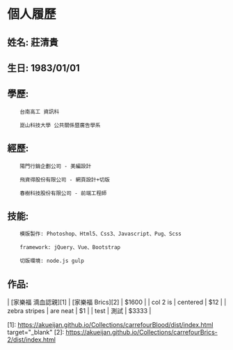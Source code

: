 ﻿# 個人履歷

## 姓名: 莊清貴

## 生日: 1983/01/01

## 學歷: 
		台南高工 資訊科

		崑山科技大學 公共關係暨廣告學系
		 
## 經歷: 
		陽門行銷企劃公司 - 美編設計

		飛資得股份有限公司 - 網頁設計+切版

		春樹科技股份有限公司 - 前端工程師

## 技能:
		模版製作: Photoshop、Html5、Css3、Javascript、Pug、Scss

		framework: jQuery、Vue、Bootstrap

		切版環境: node.js gulp
		
## 作品: 

| [家樂福 滴血認親][1] | [家樂福 Brics][2] | $1600 |
| col 2 is      | centered        |   $12 |
| zebra stripes | are neat        |    $1 |
| test | 測試        |    $3333 |

[1]: https://akueijan.github.io/Collections/carrefourBlood/dist/index.html target="_blank"
[2]: https://akueijan.github.io/Collections/carrefourBrics-2/dist/index.html
		 